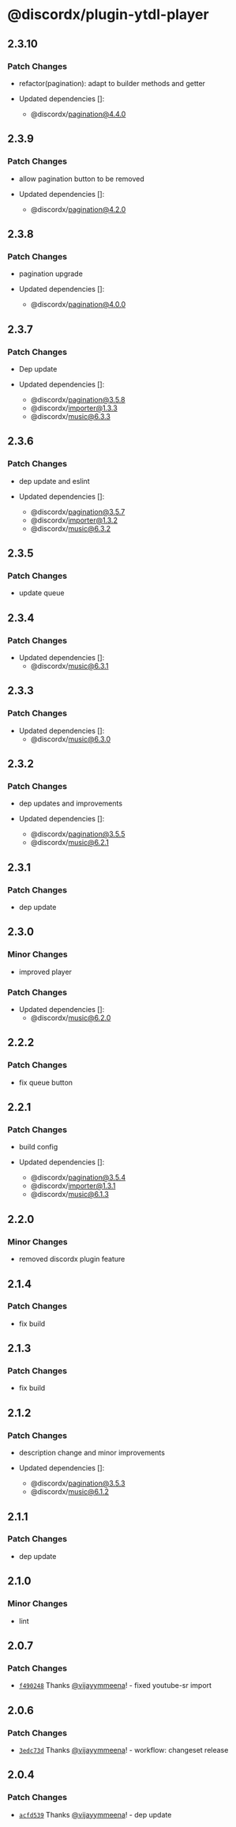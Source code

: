 # @discordx/plugin-ytdl-player

## 2.3.10

### Patch Changes

- refactor(pagination): adapt to builder methods and getter

- Updated dependencies []:
  - @discordx/pagination@4.4.0

## 2.3.9

### Patch Changes

- allow pagination button to be removed

- Updated dependencies []:
  - @discordx/pagination@4.2.0

## 2.3.8

### Patch Changes

- pagination upgrade

- Updated dependencies []:
  - @discordx/pagination@4.0.0

## 2.3.7

### Patch Changes

- Dep update

- Updated dependencies []:
  - @discordx/pagination@3.5.8
  - @discordx/importer@1.3.3
  - @discordx/music@6.3.3

## 2.3.6

### Patch Changes

- dep update and eslint

- Updated dependencies []:
  - @discordx/pagination@3.5.7
  - @discordx/importer@1.3.2
  - @discordx/music@6.3.2

## 2.3.5

### Patch Changes

- update queue

## 2.3.4

### Patch Changes

- Updated dependencies []:
  - @discordx/music@6.3.1

## 2.3.3

### Patch Changes

- Updated dependencies []:
  - @discordx/music@6.3.0

## 2.3.2

### Patch Changes

- dep updates and improvements

- Updated dependencies []:
  - @discordx/pagination@3.5.5
  - @discordx/music@6.2.1

## 2.3.1

### Patch Changes

- dep update

## 2.3.0

### Minor Changes

- improved player

### Patch Changes

- Updated dependencies []:
  - @discordx/music@6.2.0

## 2.2.2

### Patch Changes

- fix queue button

## 2.2.1

### Patch Changes

- build config

- Updated dependencies []:
  - @discordx/pagination@3.5.4
  - @discordx/importer@1.3.1
  - @discordx/music@6.1.3

## 2.2.0

### Minor Changes

- removed discordx plugin feature

## 2.1.4

### Patch Changes

- fix build

## 2.1.3

### Patch Changes

- fix build

## 2.1.2

### Patch Changes

- description change and minor improvements

- Updated dependencies []:
  - @discordx/pagination@3.5.3
  - @discordx/music@6.1.2

## 2.1.1

### Patch Changes

- dep update

## 2.1.0

### Minor Changes

- lint

## 2.0.7

### Patch Changes

- [`f490248`](https://github.com/discordx-ts/plugins/commit/f4902483a99331355edfa7dc3b9d2d99331b5919) Thanks [@vijayymmeena](https://github.com/vijayymmeena)! - fixed youtube-sr import

## 2.0.6

### Patch Changes

- [`3edc73d`](https://github.com/discordx-ts/plugins/commit/3edc73da5679e8b97f0f08291da7cdef09afb165) Thanks [@vijayymmeena](https://github.com/vijayymmeena)! - workflow: changeset release

## 2.0.4

### Patch Changes

- [`acfd539`](https://github.com/discordx-ts/plugins/commit/acfd539ea9144e60e5f300f6eeac2e73f9a3c79b) Thanks [@vijayymmeena](https://github.com/vijayymmeena)! - dep update
